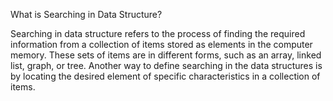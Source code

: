 
What is Searching in Data Structure?

Searching in data structure refers to the process of finding the required information from a collection of items stored as elements in the computer memory. These sets of items are in different forms, such as an array, linked list, graph, or tree. Another way to define searching in the data structures is by locating the desired element of specific characteristics in a collection of items.


